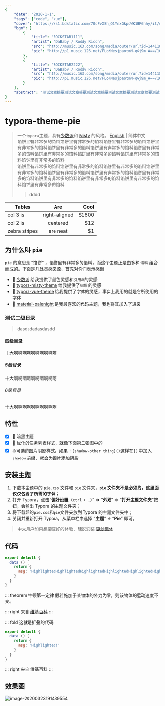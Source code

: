 ```yaml
---
{
    "date": "2020-1-1",
    "tags": ["code", "vue"],
    "cover": "https://ss1.bdstatic.com/70cFvXSh_Q1YnxGkpoWK1HF6hhy/it/u=3363295869,2467511306&fm=26&gp=0.jpg",
    "bgm": [
        {
            "title": "ROCKSTAR1111",
            "artist": "DaBaby / Roddy Ricch",
            "src": "http://music.163.com/song/media/outer/url?id=1441183869.mp3",
            "pic": "http://p1.music.126.net/FLoKNesjpaotmN-qGj9m_A==/109951164912637120.jpg?param=130y130"
        },
        {
            "title": "ROCKSTAR2222",
            "artist": "DaBaby / Roddy Ricch",
            "src": "http://music.163.com/song/media/outer/url?id=1441183869.mp3",
            "pic": "http://p1.music.126.net/FLoKNesjpaotmN-qGj9m_A==/109951164912637120.jpg?param=130y130"
        }
    ],
    "abstract": "测试文章摘要测试文章摘要测试文章摘要测试文章摘要测试文章摘要测试文章摘要测试文章摘要测试文章摘要测试文章摘要测试文章摘要测试文章摘要测试文章摘要测试文章摘要测试文章摘要测试文章摘要测试文章摘要测试文章摘要测试文章摘要测试文章摘要测试文章摘要测试文章摘要测试文章摘要测试文章摘要测试文章摘要测试文章摘要测试文章摘要测试文章摘要测试文章摘要测试文章摘要测试文章摘要测试文章摘要测试文章摘要测试文章摘要测试文章摘要测试文章摘要测试文章摘要测试文章摘要测试文章摘要测试文章摘要测试文章摘要测试文章摘要测试文章摘要测试文章摘要测试文章摘要测试文章摘要测试文章摘要测试文章摘要测试文章摘要测试文章摘要测试文章摘要测试文章摘要测试文章摘要"
}
---
```


# typora-theme-pie
<Mark 
    title="内容主标题" 
    subtitle="This is the subtitle"
    cover="https://www.themoviedb.org/t/p/w300_and_h450_bestv2/tenEL3u6KlWW9F98Sx5CQbbl39J.jpg"
    bg="https://www.themoviedb.org/t/p/w1920_and_h800_multi_faces/fRYwdeNjMqC30EhofPx5PlDpdun.jpg"
    review="的萨达萨达的萨达萨达的萨达萨达的萨达萨达的萨达萨达的萨达萨达的萨达萨达的萨达萨达的萨达萨达的萨达萨达的萨达萨达的萨达萨达的萨达萨达的萨达萨达的萨达萨达的萨达萨达的萨达萨达的萨达萨达的萨达萨达的萨达萨达的萨达萨达的萨达萨达的萨达萨达的萨达萨达的萨达萨达的萨达萨达的萨达萨达的萨达萨达的萨达萨达的萨达萨达的萨达萨达的萨达萨达的萨达萨达的萨达萨达的萨达萨达的萨达萨达的萨达萨达的萨达萨达的萨达萨达的萨达萨达的萨达萨达的萨达萨达的萨达萨达的萨达萨达的萨达萨达的萨达萨达的萨达萨达的萨达萨达的萨达萨达的萨达萨达的萨达萨达的萨达萨达的萨达萨达的萨达萨达的萨达萨达的萨达萨达"
    :grade="8.5"
    :link="{
        mc: 'sss',
        ign: 'sss',
        douban: 'sss',
        imdb: 'sss',
        ps: 'sss',
        steam: 'sss',
        netease: 'sss',
        spotify: 'sss'
    }"
/>
> 一个`typora`主题，具有[少数派](http://www.sspai.com)和 [Misty](https://github.com/etigerstudio/typora-misty-theme) 的风格。
[English](2020-1-1-typora-theme-pie.md) | 简体中文  
> 馅饼里有非常多的馅料馅饼里有非常多的馅料馅饼里有非常多的馅料馅饼里有非常多的馅料馅饼里有非常多的馅料馅饼里有非常多的馅料馅饼里有非常多的馅料馅饼里有非常多的馅料馅饼里有非常多的馅料馅饼里有非常多的馅料馅饼里有非常多的馅料  
> 馅饼里有非常多的馅料馅饼里有非常多的馅料馅饼里有非常多的馅料馅饼里有非常多的馅料馅饼里有非常多的馅料馅饼里有非常多的馅料馅饼里有非常多的馅料馅饼里有非常多的馅料馅饼里有非常多的馅料馅饼里有非常多的馅料馅饼里有非常多的馅料
> > dddd

| Tables        | Are           | Cool  |
| ------------- |:-------------:| -----:|
| col 3 is      | right-aligned | $1600 |
| col 2 is      | centered      |   $12 |
| zebra stripes | are neat      |    $1 |

## 为什么叫 `pie`
`pie` 的意思是 “馅饼” ，馅饼里有非常多的馅料，而这个主题正是由多种 `馅料` 组合而成的。下面是几处灵感来源，首先对你们表示感谢
- :100: ​[少数派](http://www.sspai.com) 给我提供了颜色灵感和`引用块`的灵感
- :tada: [typora-misty-theme](https://github.com/etigerstudio/typora-misty-theme) 给我提供了`标题` 的灵感
- :santa: [typora-vue-theme](https://github.com/blinkfox/typora-vue-theme) 给我提供了字体的灵感，事实上我用的就是它所使用的字体
- :beers: ​[material-palenight](https://codemirror.net/theme/material-palenight.css) 是我最喜欢的代码主题，我也将其加入了进来
### 测试三级目录
> dasdadadasdasdd
#### 四级目录
十大啊啊啊啊啊啊啊啊啊啊
##### 5级目录
十大啊啊啊啊啊啊啊啊啊啊
###### 6级目录
十大啊啊啊啊啊啊啊啊啊啊
## 特性
- [x]  :baby_chick: 暗黑主题
- [x]  :rocket: 优化的任务列表样式，就像下面第二张图中的
- [x]  :sailboat: ​可选的图片阴影样式，如果` ![shadow-other thing]()`这样在`[]` 中加入`shadow` 前缀，就会为图片添加阴影
## 安装主题
1. 下载本主题中的 `pie.css` 文件和 `pie` 文件夹，**`pie` 文件夹不是必须的，这里面仅仅包含了所需的字体**；
2. 打开 Typora，点击“**偏好设置**（`ctrl + ,`）” => “**外观**” => “**打开主题文件夹**”按钮，会弹出 Typora 的主题文件夹；
3. 将下载好的`pie.css`和`pie`文件夹放到 Typora 的主题文件夹中；
4. 关闭并重新打开 Typora，从菜单栏中选择 “**主题**” => “**Pie**” 即可。
> 中文用户如果想要更好的体验，建议安装 [更纱黑体](https://github.com/be5invis/Sarasa-Gothic)
## 代码
``` javascript {4}
export default {
  data () {
    return {
      msg: 'HighlightedHighlightedHighlightedHighlightedHighlightedHighlightedHighlightedHighlightedHighlightedHighlightedHighlightedHighlightedHighlightedHighlightedHighlightedHighlightedHighlightedHighlightedHighlightedHighlightedHighlightedHighlightedHighlightedHighlightedHighlighted!'
    }
  }
}
```
::: theorem 牛顿第一定律
假若施加于某物体的外力为零，则该物体的运动速度不变。

::: right
来自 [维基百科](https://zh.wikipedia.org/wiki/%E7%89%9B%E9%A1%BF%E8%BF%90%E5%8A%A8%E5%AE%9A%E5%BE%8B)
:::

::: fold
这就是折叠的代码
``` javascript {4}
export default {
  data () {
    return {
      msg: 'Highlighted!'
    }
  }
}
```
::: right
来自 [维基百科](https://zh.wikipedia.org/wiki/%E7%89%9B%E9%A1%BF%E8%BF%90%E5%8A%A8%E5%AE%9A%E5%BE%8B)
:::

## 效果图
![image-20200323191439554](https://d33wubrfki0l68.cloudfront.net/ae111c6a627e25fc34ce2ec9d5ca3d883f247d3e/15d93/image-2.ddbb59d5.jpg)
